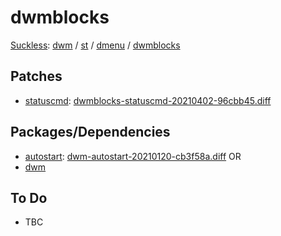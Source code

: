 # dwmblocks
[Suckless](https://suckless.org): [dwm](https://github.com/MatthiasBenaets/dwm) / [st](https://github.com/MatthiasBenaets/st) / [dmenu](https://github.com/MatthiasBenaets/dmenu) / [dwmblocks](https://github.com/MatthiasBenaets/dwmblocks)
## Patches
- [statuscmd](https://dwm.suckless.org/patches/statuscmd/): [dwmblocks-statuscmd-20210402-96cbb45.diff](https://dwm.suckless.org/patches/statuscmd/dwmblocks-statuscmd-20210402-96cbb45.diff)
## Packages/Dependencies
- [autostart](https://dwm.suckless.org/patches/autostart/): [dwm-autostart-20210120-cb3f58a.diff](https://dwm.suckless.org/patches/autostart/dwm-autostart-20210120-cb3f58a.diff) 
OR
- [dwm](https://www.github.com/matthiasbenaets/dwm) 
## To Do
- TBC


